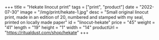 +++
title = "Hekate linocut print"
tags = ["print", "product"]
date = "2022-07-30"
image = "/img/print/hekate-1.jpg"
desc = "Small original linocut print, made in an edition of 20, numbered and stamped with my seal, printed on locally made paper"
id = "linocut-hekate"
price = "45"
weight = "41"
length = "19"
height = "1"
width = "14"
productUrl = "https://ritualdust.com/shop/hekate"
+++

